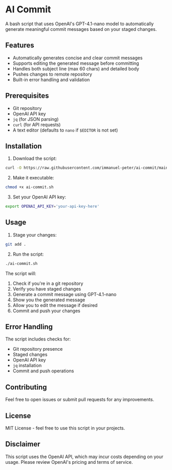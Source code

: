 # AI Commit

A bash script that uses OpenAI's GPT-4.1-nano model to automatically generate meaningful commit messages based on your staged changes.

## Features

- Automatically generates concise and clear commit messages
- Supports editing the generated message before committing
- Handles both subject line (max 60 chars) and detailed body
- Pushes changes to remote repository
- Built-in error handling and validation

## Prerequisites

- Git repository
- OpenAI API key
- `jq` (for JSON parsing)
- `curl` (for API requests)
- A text editor (defaults to `nano` if `$EDITOR` is not set)

## Installation

1. Download the script:

```bash
curl -O https://raw.githubusercontent.com/immanuel-peter/ai-commit/main/ai-commit.sh
```

2. Make it executable:

```bash
chmod +x ai-commit.sh
```

3. Set your OpenAI API key:

```bash
export OPENAI_API_KEY='your-api-key-here'
```

## Usage

1. Stage your changes:

```bash
git add .
```

2. Run the script:

```bash
./ai-commit.sh
```

The script will:

1. Check if you're in a git repository
2. Verify you have staged changes
3. Generate a commit message using GPT-4.1-nano
4. Show you the generated message
5. Allow you to edit the message if desired
6. Commit and push your changes

## Error Handling

The script includes checks for:

- Git repository presence
- Staged changes
- OpenAI API key
- `jq` installation
- Commit and push operations

## Contributing

Feel free to open issues or submit pull requests for any improvements.

## License

MIT License - feel free to use this script in your projects.

## Disclaimer

This script uses the OpenAI API, which may incur costs depending on your usage. Please review OpenAI's pricing and terms of service.
